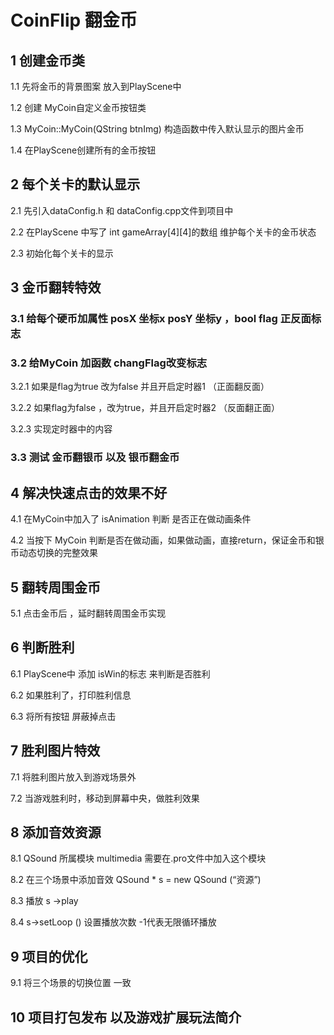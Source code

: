 # CoinFlip 翻金币

## 1      创建金币类

1.1     先将金币的背景图案 放入到PlayScene中

1.2     创建 MyCoin自定义金币按钮类

1.3     MyCoin::MyCoin(QString btnImg) 构造函数中传入默认显示的图片金币

1.4     在PlayScene创建所有的金币按钮

## 2      每个关卡的默认显示

2.1     先引入dataConfig.h 和 dataConfig.cpp文件到项目中

2.2     在PlayScene 中写了 int gameArray[4][4]的数组 维护每个关卡的金币状态

2.3     初始化每个关卡的显示

## 3      金币翻转特效

### 3.1     给每个硬币加属性 posX 坐标x  posY 坐标y ，bool flag 正反面标志

### 3.2     给MyCoin 加函数 changFlag改变标志

3.2.1   如果是flag为true 改为false 并且开启定时器1 （正面翻反面）

3.2.2   如果flag为false ，改为true，并且开启定时器2  （反面翻正面）

3.2.3   实现定时器中的内容

### 3.3     测试 金币翻银币 以及 银币翻金币

## 4      解决快速点击的效果不好

4.1     在MyCoin中加入了 isAnimation 判断 是否正在做动画条件

4.2     当按下 MyCoin 判断是否在做动画，如果做动画，直接return，保证金币和银币动态切换的完整效果

## 5      翻转周围金币

5.1     点击金币后 ，延时翻转周围金币实现

## 6      判断胜利

6.1     PlayScene中 添加 isWin的标志 来判断是否胜利

6.2     如果胜利了，打印胜利信息

6.3     将所有按钮 屏蔽掉点击

## 7      胜利图片特效

7.1     将胜利图片放入到游戏场景外

7.2     当游戏胜利时，移动到屏幕中央，做胜利效果

## 8      添加音效资源

8.1     QSound 所属模块 multimedia 需要在.pro文件中加入这个模块

8.2     在三个场景中添加音效 QSound * s = new QSound (“资源”)

8.3     播放 s ->play

8.4     s->setLoop () 设置播放次数 -1代表无限循环播放

## 9      项目的优化

9.1     将三个场景的切换位置 一致

## 10    项目打包发布 以及游戏扩展玩法简介